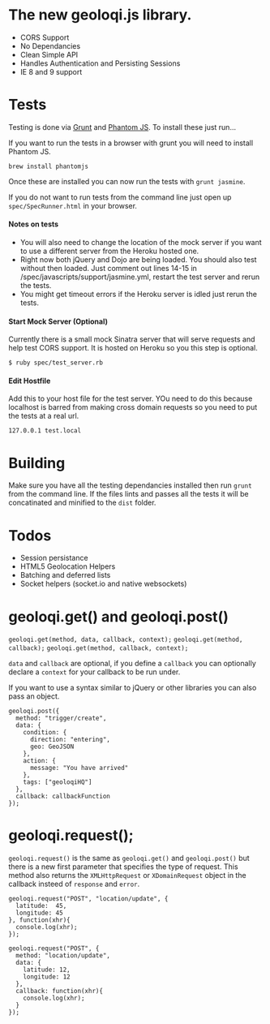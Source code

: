 # The new geoloqi.js library.

* CORS Support
* No Dependancies
* Clean Simple API
* Handles Authentication and Persisting Sessions
* IE 8 and 9 support

# Tests

Testing is done via [Grunt](http://gruntjs.com/) and [Phantom JS](http://phantomjs.org/). To install these just run...

If you want to run the tests in a browser with grunt you will need to install Phantom JS.

`brew install phantomjs`

Once these are installed you can now run the tests with `grunt jasmine`.

If you do not want to run tests from the command line just open up `spec/SpecRunner.html` in your browser.

#### Notes on tests

* You will also need to change the location of the mock server if you want to use a different server from the Heroku hosted one.
* Right now both jQuery and Dojo are being loaded. You should also test without then loaded. Just comment out lines 14-15 in /spec/javascripts/support/jasmine.yml, restart the test server and rerun the tests.
* You might get timeout errors if the Heroku server is idled just rerun the tests.

#### Start Mock Server (Optional)

Currently there is a small mock Sinatra server that will serve requests and help test CORS support. It is hosted on Heroku so you this step is optional.

`$ ruby spec/test_server.rb`

#### Edit Hostfile

Add this to your host file for the test server. YOu need to do this because localhost is barred from making cross domain requests so you need to put the tests at a real url.

`127.0.0.1 test.local`

# Building

Make sure you have all the testing dependancies installed then run `grunt` from the command line. If the files lints and passes all the tests it will be concatinated and minified to the `dist` folder.

# Todos
* Session persistance
* HTML5 Geolocation Helpers
* Batching and deferred lists
* Socket helpers (socket.io and native websockets)

# geoloqi.get() and geoloqi.post()

`geoloqi.get(method, data, callback, context);`
`geoloqi.get(method, callback);`
`geoloqi.get(method, callback, context);`

`data` and `callback` are optional, if you define a `callback` you can optionally declare a `context` for your callback to be run under.

If you want to use a syntax similar to jQuery or other libraries you can also pass an object.

```
geoloqi.post({
  method: "trigger/create",
  data: {
    condition: {
      direction: "entering",
      geo: GeoJSON
    },
    action: {
      message: "You have arrived"
    },
    tags: ["geoloqiHQ"]
  },
  callback: callbackFunction
});
```

# geoloqi.request();
`geoloqi.request()` is the same as `geoloqi.get()` and `geoloqi.post()` but there is a new first parameter that specifies the type of request. This method also returns the `XMLHttpRequest` or `XDomainRequest` object in the callback insteed of `response` and `error`.

```
geoloqi.request("POST", "location/update", {
  latitude:  45,
  longitude: 45
}, function(xhr){
  console.log(xhr);
});
```

```
geoloqi.request("POST", {
  method: "location/update",
  data: {
    latitude: 12,
    longitude: 12
  },
  callback: function(xhr){
    console.log(xhr);
  }
});
```